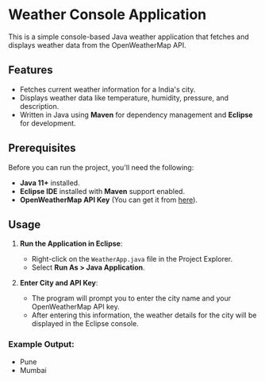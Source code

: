 # Weather Console Application

This is a simple console-based Java weather application that fetches and displays weather data from the OpenWeatherMap API.

## Features

- Fetches current weather information for a India's city.
- Displays weather data like temperature, humidity, pressure, and description.
- Written in Java using **Maven** for dependency management and **Eclipse** for development.

## Prerequisites

Before you can run the project, you'll need the following:

- **Java 11+** installed.
- **Eclipse IDE** installed with **Maven** support enabled.
- **OpenWeatherMap API Key** (You can get it from [here](https://openweathermap.org/)).

## Usage

1. **Run the Application in Eclipse**:
   - Right-click on the `WeatherApp.java` file in the Project Explorer.
   - Select **Run As > Java Application**.

2. **Enter City and API Key**:
   - The program will prompt you to enter the city name and your OpenWeatherMap API key.
   - After entering this information, the weather details for the city will be displayed in the Eclipse console.

### Example Output:
  - Pune
  - Mumbai
